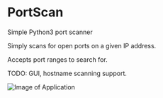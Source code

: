 # PortScan
Simple Python3 port scanner

Simply scans for open ports on a given IP address. 

Accepts port ranges to search for.

TODO: GUI, hostname scanning support.

![Image of Application](https://i.imgur.com/IIeTu1B.png)
